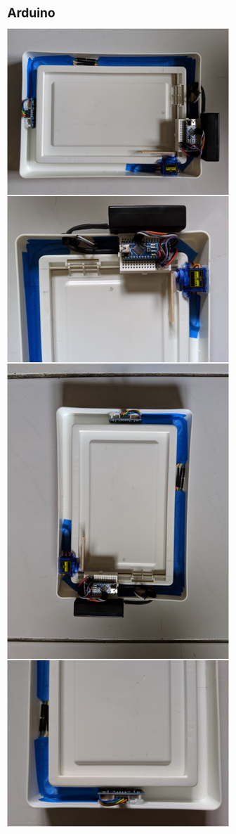 # Arduino

![image](https://github.com/BigTsung/Arduino/blob/master/Smart_Trash_Can/result/All.jpg)
![image](https://github.com/BigTsung/Arduino/blob/master/Smart_Trash_Can/result/Detail_A.jpg)
![image](https://github.com/BigTsung/Arduino/blob/master/Smart_Trash_Can/result/Detail_B.jpg)
![image](https://github.com/BigTsung/Arduino/blob/master/Smart_Trash_Can/result/Detail_C.jpg)
